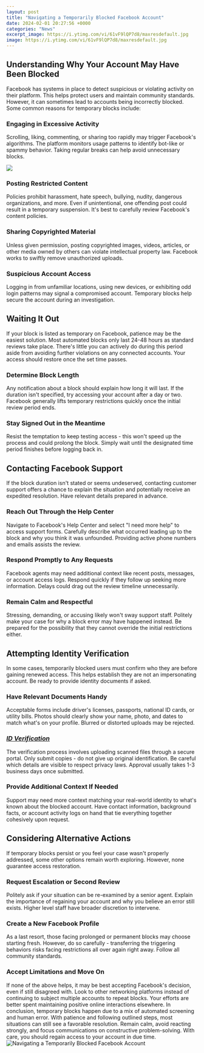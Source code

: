 ```yaml
---
layout: post
title: "Navigating a Temporarily Blocked Facebook Account"
date: 2024-02-01 20:27:56 +0000
categories: "News"
excerpt_image: https://i.ytimg.com/vi/61vF9lQP7d8/maxresdefault.jpg
image: https://i.ytimg.com/vi/61vF9lQP7d8/maxresdefault.jpg
---
```


## Understanding Why Your Account May Have Been Blocked
Facebook has systems in place to detect suspicious or violating activity on their platform. This helps protect users and maintain community standards. However, it can sometimes lead to accounts being incorrectly blocked. Some common reasons for temporary blocks include:
### Engaging in Excessive Activity  
Scrolling, liking, commenting, or sharing too rapidly may trigger Facebook's algorithms. The platform monitors usage patterns to identify bot-like or spammy behavior. Taking regular breaks can help avoid unnecessary blocks.

![](https://i.ytimg.com/vi/5icsvucyGIA/maxresdefault.jpg)
### Posting Restricted Content
Policies prohibit harassment, hate speech, bullying, nudity, dangerous organizations, and more. Even if unintentional, one offending post could result in a temporary suspension. It's best to carefully review Facebook's content policies.
### Sharing Copyrighted Material  
Unless given permission, posting copyrighted images, videos, articles, or other media owned by others can violate intellectual property law. Facebook works to swiftly remove unauthorized uploads.
### Suspicious Account Access
Logging in from unfamiliar locations, using new devices, or exhibiting odd login patterns may signal a compromised account. Temporary blocks help secure the account during an investigation.  
## Waiting It Out
If your block is listed as temporary on Facebook, patience may be the easiest solution. Most automated blocks only last 24-48 hours as standard reviews take place. There's little you can actively do during this period aside from avoiding further violations on any connected accounts. Your access should restore once the set time passes.
### Determine Block Length 
Any notification about a block should explain how long it will last. If the duration isn't specified, try accessing your account after a day or two. Facebook generally lifts temporary restrictions quickly once the initial review period ends.
### Stay Signed Out in the Meantime
Resist the temptation to keep testing access - this won't speed up the process and could prolong the block. Simply wait until the designated time period finishes before logging back in.
## Contacting Facebook Support
If the block duration isn't stated or seems undeserved, contacting customer support offers a chance to explain the situation and potentially receive an expedited resolution. Have relevant details prepared in advance.
### Reach Out Through the Help Center  
Navigate to Facebook's Help Center and select "I need more help" to access support forms. Carefully describe what occurred leading up to the block and why you think it was unfounded. Providing active phone numbers and emails assists the review. 
### Respond Promptly to Any Requests
Facebook agents may need additional context like recent posts, messages, or account access logs. Respond quickly if they follow up seeking more information. Delays could drag out the review timeline unnecessarily.  
### Remain Calm and Respectful
Stressing, demanding, or accusing likely won't sway support staff. Politely make your case for why a block error may have happened instead. Be prepared for the possibility that they cannot override the initial restrictions either.
## Attempting Identity Verification 
In some cases, temporarily blocked users must confirm who they are before gaining renewed access. This helps establish they are not an impersonating account. Be ready to provide identity documents if asked.
### Have Relevant Documents Handy
Acceptable forms include driver's licenses, passports, national ID cards, or utility bills. Photos should clearly show your name, photo, and dates to match what's on your profile. Blurred or distorted uploads may be rejected.
### *[ID Verification](https://fistore.mysenprints.com/collection/alcott)* 
The verification process involves uploading scanned files through a secure portal. Only submit copies - do not give up original identification. Be careful which details are visible to respect privacy laws. Approval usually takes 1-3 business days once submitted.
### Provide Additional Context If Needed  
Support may need more context matching your real-world identity to what's known about the blocked account. Have contact information, background facts, or account activity logs on hand that tie everything together cohesively upon request.
## Considering Alternative Actions
If temporary blocks persist or you feel your case wasn't properly addressed, some other options remain worth exploring. However, none guarantee access restoration.
### Request Escalation or Second Review
Politely ask if your situation can be re-examined by a senior agent. Explain the importance of regaining your account and why you believe an error still exists. Higher level staff have broader discretion to intervene.
### Create a New Facebook Profile  
As a last resort, those facing prolonged or permanent blocks may choose starting fresh. However, do so carefully - transferring the triggering behaviors risks facing restrictions all over again right away. Follow all community standards.
### Accept Limitations and Move On
If none of the above helps, it may be best accepting Facebook's decision, even if still disagreed with. Look to other networking platforms instead of continuing to subject multiple accounts to repeat blocks. Your efforts are better spent maintaining positive online interactions elsewhere.
In conclusion, temporary blocks happen due to a mix of automated screening and human error. With patience and following outlined steps, most situations can still see a favorable resolution. Remain calm, avoid reacting strongly, and focus communications on constructive problem-solving. With care, you should regain access to your account in due time.
![Navigating a Temporarily Blocked Facebook Account](https://i.ytimg.com/vi/61vF9lQP7d8/maxresdefault.jpg)